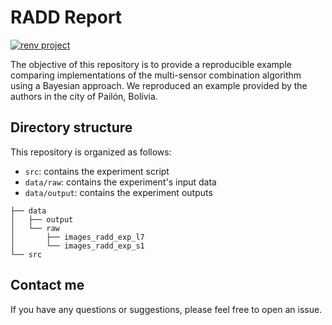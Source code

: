 # RADD Report 

[![renv project](https://img.shields.io/badge/renv%20project-OK-brightgreen.svg)](https://rstudio.github.io/renv/)

The objective of this repository is to provide a reproducible example comparing implementations of the multi-sensor combination algorithm using a Bayesian approach. We reproduced an example provided by the authors in the city of Pailón, Bolívia.

## Directory structure

This repository is organized as follows: 
- `src`: contains the experiment script
- `data/raw`: contains the experiment's input data
- `data/output`: contains the experiment outputs

```
├── data
│   ├── output
│   └── raw
│       ├── images_radd_exp_l7
│       └── images_radd_exp_s1
└── src
```

## Contact me

If you have any questions or suggestions, please feel free to open an issue.
